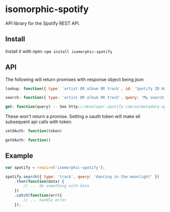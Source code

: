 isomorphic-spotify
============
API library for the Spotify REST API.

Install
---
Install it with npm: `npm install isomorphic-spotify`

API
---
The following will return promises with response object being json

```javascript
lookup: function({ type: 'artist OR album OR track', id: 'Spotify ID Hash' })
```

```javascript
search: function({ type: 'artist OR album OR track', query: 'My search query', limit: 20 })
```

```javascript
get: function(query) -- See http://developer.spotify.com/en/metadata-api/overview/
```

These won't return a promise.  Setting a oauth token will make all subsequent api calls with token.
```javascript
setOAuth: function(token) 
```

```javascript
getOAuth: function() 
```



Example
-------
```javascript
var spotify = require('isomorphic-spotify');

spotify.search({ type: 'track', query: 'dancing in the moonlight' })
    .then(function(data) {
        // ... do something with data
    })
    .catch(function(err){
        // ... handle error
    });
```
